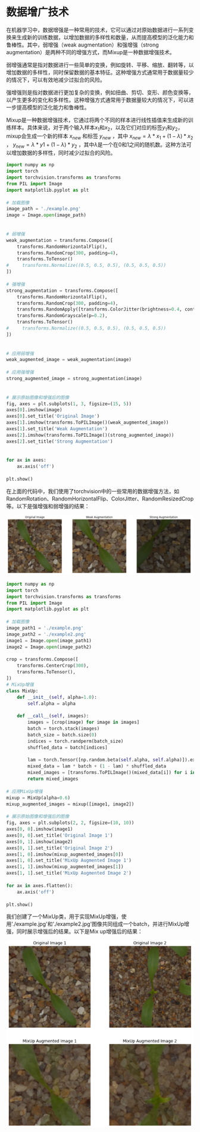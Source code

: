# 数据增广技术

在机器学习中，数据增强是一种常用的技术，它可以通过对原始数据进行一系列变换来生成新的训练数据，以增加数据的多样性和数量，从而提高模型的泛化能力和鲁棒性。其中，弱增强（weak augmentation）和强增强（strong augmentation）是两种不同的增强方式，而Mixup是一种数据增强技术。

弱增强通常是指对数据进行一些简单的变换，例如旋转、平移、缩放、翻转等，以增加数据的多样性，同时保留数据的基本特征。这种增强方式通常用于数据量较少的情况下，可以有效地减少过拟合的风险。

强增强则是指对数据进行更加复杂的变换，例如扭曲、剪切、变形、颜色变换等，以产生更多的变化和多样性。这种增强方式通常用于数据量较大的情况下，可以进一步提高模型的泛化能力和鲁棒性。

Mixup是一种数据增强技术，它通过将两个不同的样本进行线性插值来生成新的训练样本。具体来说，对于两个输入样本$x_1$和$x_2$，以及它们对应的标签$y_1$和$y_2$，mixup会生成一个新的样本 $x_{new}$ 和标签 $y_{new}$ ，其中 $x_{new} = λ * x_1 + (1-λ) * x_2$ ， $y_{new} = λ * y1 + (1-λ) * y_2$ ，其中$λ$是一个在0和1之间的随机数。这种方法可以增加数据的多样性，同时减少过拟合的风险。

```python
import numpy as np
import torch
import torchvision.transforms as transforms
from PIL import Image
import matplotlib.pyplot as plt

# 加载图像
image_path = './example.png'
image = Image.open(image_path)


# 弱增强
weak_augmentation = transforms.Compose([
    transforms.RandomHorizontalFlip(),
    transforms.RandomCrop(300, padding=4),
    transforms.ToTensor()
#     transforms.Normalize((0.5, 0.5, 0.5), (0.5, 0.5, 0.5))
])

# 强增强
strong_augmentation = transforms.Compose([
    transforms.RandomHorizontalFlip(),
    transforms.RandomCrop(300, padding=4),
    transforms.RandomApply([transforms.ColorJitter(brightness=0.4, contrast=0.4, saturation=0.4, hue=0.1)], p=0.8),
    transforms.RandomGrayscale(p=0.2),
    transforms.ToTensor()
#     transforms.Normalize((0.5, 0.5, 0.5), (0.5, 0.5, 0.5))
])


# 应用弱增强
weak_augmented_image = weak_augmentation(image)

# 应用强增强
strong_augmented_image = strong_augmentation(image)


# 展示原始图像和增强后的图像
fig, axes = plt.subplots(1, 3, figsize=(15, 5))
axes[0].imshow(image)
axes[0].set_title('Original Image')
axes[1].imshow(transforms.ToPILImage()(weak_augmented_image))
axes[1].set_title('Weak Augmentation')
axes[2].imshow(transforms.ToPILImage()(strong_augmented_image))
axes[2].set_title('Strong Augmentation')


for ax in axes:
    ax.axis('off')

plt.show()
```

在上面的代码中，我们使用了torchvision中的一些常用的数据增强方法，如RandomRotation、RandomHorizontalFlip、ColorJitter、RandomResizedCrop等。以下是强增强和弱增强的结果：

<img src="assets/image-20230505212836701.png" alt="image-20230505212836701" style="zoom:50%;" />

```python
import numpy as np
import torch
import torchvision.transforms as transforms
from PIL import Image
import matplotlib.pyplot as plt

# 加载图像
image_path1 = './example.png'
image_path2 = './example2.png'
image1 = Image.open(image_path1)
image2 = Image.open(image_path2)

crop = transforms.Compose([
    transforms.CenterCrop(300),
    transforms.ToTensor(),
])
# MixUp增强
class MixUp:
    def __init__(self, alpha=1.0):
        self.alpha = alpha

    def __call__(self, images):
        images = [crop(image) for image in images]
        batch = torch.stack(images)
        batch_size = batch.size(0)
        indices = torch.randperm(batch_size)
        shuffled_data = batch[indices]
        
        lam = torch.Tensor([np.random.beta(self.alpha, self.alpha)]).expand(batch_size, 1, 1, 1)
        mixed_data = lam * batch + (1 - lam) * shuffled_data
        mixed_images = [transforms.ToPILImage()(mixed_data[i]) for i in range(batch_size)]
        return mixed_images

# 应用MixUp增强
mixup = MixUp(alpha=0.6)
mixup_augmented_images = mixup([image1, image2])

# 展示原始图像和增强后的图像
fig, axes = plt.subplots(2, 2, figsize=(10, 10))
axes[0, 0].imshow(image1)
axes[0, 0].set_title('Original Image 1')
axes[0, 1].imshow(image2)
axes[0, 1].set_title('Original Image 2')
axes[1, 0].imshow(mixup_augmented_images[0])
axes[1, 0].set_title('MixUp Augmented Image 1')
axes[1, 1].imshow(mixup_augmented_images[1])
axes[1, 1].set_title('MixUp Augmented Image 2')

for ax in axes.flatten():
    ax.axis('off')

plt.show()

```

我们创建了一个MixUp类，用于实现MixUp增强，使用'./example.jpg'和'./example2.jpg'图像共同组成一个batch，并进行MixUp增强，同时展示增强后的结果。以下是Mix up增强后的结果：

<img src="assets/image-20230505212925534.png" alt="image-20230505212925534" style="zoom:75%;" />

